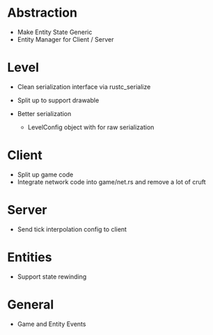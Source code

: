 # Abstraction

- Make Entity State Generic
- Entity Manager for Client / Server

# Level 

- Clean serialization interface via rustc_serialize

- Split up to support drawable
- Better serialization 
    - LevelConfig object with for raw serialization

# Client

- Split up game code 
- Integrate network code into game/net.rs and remove a lot of cruft

# Server 

- Send tick interpolation config to client


# Entities

- Support state rewinding

# General

- Game and Entity Events

